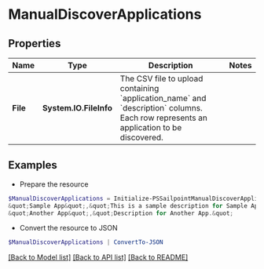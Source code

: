 # ManualDiscoverApplications
## Properties

Name | Type | Description | Notes
------------ | ------------- | ------------- | -------------
**File** | **System.IO.FileInfo** | The CSV file to upload containing &#x60;application_name&#x60; and &#x60;description&#x60; columns. Each row represents an application to be discovered. | 

## Examples

- Prepare the resource
```powershell
$ManualDiscoverApplications = Initialize-PSSailpointManualDiscoverApplications  -File application_name,description
&quot;Sample App&quot;,&quot;This is a sample description for Sample App.&quot;
&quot;Another App&quot;,&quot;Description for Another App.&quot;
```

- Convert the resource to JSON
```powershell
$ManualDiscoverApplications | ConvertTo-JSON
```

[[Back to Model list]](../README.md#documentation-for-models) [[Back to API list]](../README.md#documentation-for-api-endpoints) [[Back to README]](../README.md)

